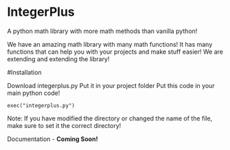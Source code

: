 # IntegerPlus
A python math library with more math methods than vanilla python!

We have an amazing math library with many math functions! It has many functions that can help you with your projects and make stuff easier! We are extending and extending the library!

#Installation

Download integerplus.py
Put it in your project folder
Put this code in your main python code!
```
exec("integerplus.py")
```
Note: If you have modified the directory or changed the name of the file, make sure to set it the correct directory!

Documentation - **Coming Soon!**
